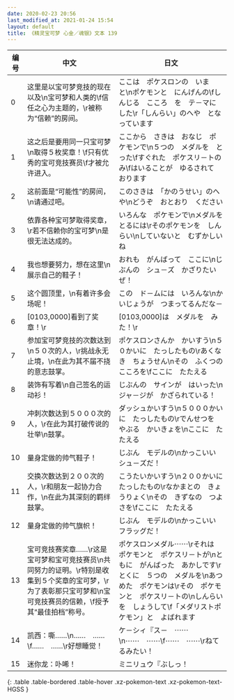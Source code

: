 ```yaml
---
date: 2020-02-23 20:56
last_modified_at: 2021-01-24 15:54
layout: default
title: 《精灵宝可梦 心金／魂银》文本 139
---
```

| 编号 | 中文 | 日文 |
| ---- | ---- | ---- |
| 0 | 这里是以宝可梦竞技的现在以及\n宝可梦和人类的\f信任之心为主题的，\r被称为“信赖”的房间。 | ここは　ポケスロンの　いま　と\nポケモンと　にんげんの\fしんじる　こころ　を　テ－マにした\r「しんらい」のへや　となっています |
| 1 | 这之后是要用同一只宝可梦\n取得５枚奖章！\f只有优秀的宝可竞技赛员\f才被允许进入。 | ここから　さきは　おなじ　ポケモンで\n５つの　メダルを　とった\fすぐれた　ポケスリ－トのみ\fはいることが　ゆるされて　おります |
| 2 | 这前面是“可能性”的房间，\n请通过吧。 | このさきは　「かのうせい」のへや\nどうぞ　おとおり　ください |
| 3 | 依靠各种宝可梦取得奖章，\r若不信赖你的宝可梦\n是很无法达成的。 | いろんな　ポケモンで\nメダルを　とるには\rそのポケモンを　しんらい\nしていないと　むずかしいね |
| 4 | 我也想要努力，想在这里\n展示自己的鞋子！ | おれも　がんばって　ここに\nじぶんの　シュ－ズ　かざりたいぜ！ |
| 5 | 这个圆顶里，\n有着许多会场呢！ | この　ド－ムには　いろんな\nかいじょうが　つまってるんだな－ |
| 6 | [0103,0000]看到了奖章！\r | [0103,0000]は　メダルを　みた！\r |
| 7 | 参加宝可梦竞技的次数达到\n５０次的人，\r挑战永无止境，\n在此为其不届不挠的意志鼓掌。 | ポケスロンさんか　かいすう\n５０かいに　たっしたもの\rあくなき　ちょうせん\nその　ふくつの　こころを\fここに　たたえる |
| 8 | 装饰有写着\n自己签名的运动衫！ | じぶんの　サインが　はいった\nジャ－ジが　かざられている！ |
| 9 | 冲刺次数达到５０００次的人，\r在此为其打破传说的壮举\n鼓掌。 | ダッシュかいすう\n５０００かいに　たっしたもの\rでんせつを　やぶる　かいきょを\nここに　たたえる |
| 10 | 量身定做的帅气鞋子！ | じぶん　モデルの\nかっこいい　シュ－ズだ！ |
| 11 | 交换次数达到２００次的人，\r和朋友一起协力合作，\n在此为其深刻的羁绊鼓掌。 | こうたいかいすう\n２００かいに　たっしたもの\rなかまとの　きょうりょく\nその　きずなの　つよさを\fここに　たたえる |
| 12 | 量身定做的帅气旗帜！ | じぶん　モデルの\nかっこいい　フラッグだ！ |
| 13 | 宝可竞技赛奖章……\r这是宝可梦和宝可竞技赛员\n共同努力的证明。\r特别是收集到５个奖章的宝可梦，\r为了表彰那只宝可梦和\n宝可竞技赛员的信赖，\f授予其“最佳拍档”称号。 | ポケスロンメダル⋯⋯\rそれは　ポケモンと　ポケスリ－トが\nともに　がんばった　あかしです\rとくに　５つの　メダルを\nあつめた　ポケモンは\rその　ポケモンと　ポケスリ－トの\nしんらいを　しょうして\f「メダリストポケモン」と　よばれます |
| 14 | 凯西：嘶……\n……　……\f……　……\r好想睡觉！ | ケ－シィ『ス－　⋯⋯\n⋯⋯　⋯⋯\f⋯⋯　⋯⋯\rねてるみたい！ |
| 15 | 迷你龙：卟唏！ | ミニリュウ『ぶしっ！ |
{: .table .table-bordered .table-hover .xz-pokemon-text .xz-pokemon-text-HGSS }